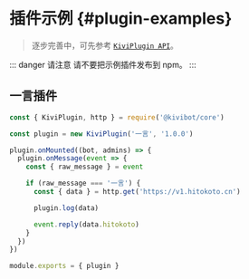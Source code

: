 # 插件示例 {#plugin-examples}

> 逐步完善中，可先参考 [`KiviPlugin API`](/api/plugin)。

::: danger 请注意
请不要把示例插件发布到 npm。
:::

## 一言插件

```js
const { KiviPlugin, http } = require('@kivibot/core')

const plugin = new KiviPlugin('一言', '1.0.0')

plugin.onMounted((bot, admins) => {
  plugin.onMessage(event => {
    const { raw_message } = event

    if (raw_message === '一言') {
      const { data } = http.get('https://v1.hitokoto.cn')

      plugin.log(data)

      event.reply(data.hitokoto)
    }
  })
})

module.exports = { plugin }
```
